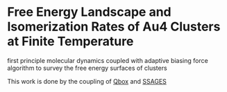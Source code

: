 # Free Energy Landscape and Isomerization Rates of Au4 Clusters at Finite Temperature

first principle molecular dynamics coupled with adaptive biasing force algorithm to survey the free energy surfaces of clusters

This work is done by the coupling of [Qbox](http://qboxcode.org/doc/html/index.html) and [SSAGES](https://github.com/SSAGESproject/SSAGES)
